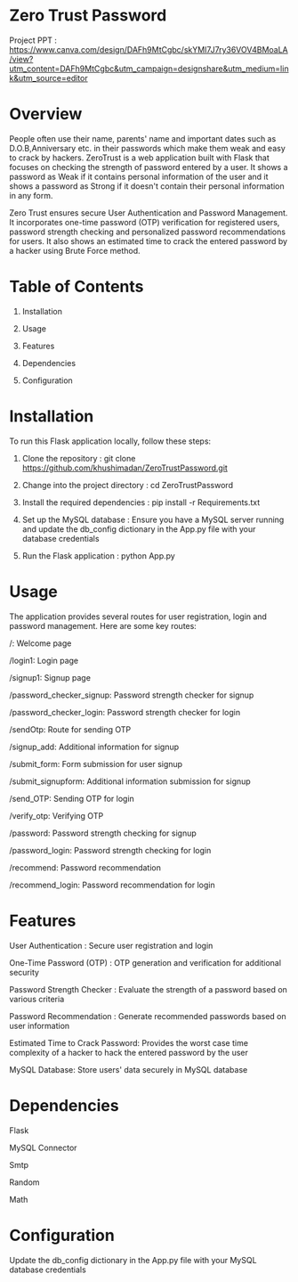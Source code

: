 # Zero Trust Password

Project PPT : https://www.canva.com/design/DAFh9MtCgbc/skYMI7J7ry36VOV4BMoaLA/view?utm_content=DAFh9MtCgbc&utm_campaign=designshare&utm_medium=link&utm_source=editor

# Overview
People often use their name, parents' name and important dates such as D.O.B,Anniversary etc. in their passwords which make them weak and easy to crack by hackers.
ZeroTrust is a web application built with Flask that focuses on checking the strength of password entered by a user. It shows a password as Weak if it contains personal information of the user and it shows a password as Strong if it doesn't contain their personal information in any form. 

Zero Trust ensures secure User Authentication and Password Management. It incorporates one-time password (OTP) verification for registered users, password strength checking and personalized password recommendations for users. It also shows an estimated time to crack the entered password by a hacker using Brute Force method.

# Table of Contents

1. Installation

2. Usage

3. Features

4. Dependencies

5. Configuration


# Installation

To run this Flask application locally, follow these steps:

1. Clone the repository : git clone https://github.com/khushimadan/ZeroTrustPassword.git

2. Change into the project directory : cd ZeroTrustPassword

3. Install the required dependencies : pip install -r Requirements.txt

4. Set up the MySQL database : Ensure you have a MySQL server running and update the db_config dictionary in the App.py file with your database credentials

5. Run the Flask application : python App.py

# Usage

The application provides several routes for user registration, login and password management. Here are some key routes:

/: Welcome page

/login1: Login page

/signup1: Signup page

/password_checker_signup: Password strength checker for signup

/password_checker_login: Password strength checker for login

/sendOtp: Route for sending OTP

/signup_add: Additional information for signup

/submit_form: Form submission for user signup

/submit_signupform: Additional information submission for signup

/send_OTP: Sending OTP for login

/verify_otp: Verifying OTP

/password: Password strength checking for signup

/password_login: Password strength checking for login

/recommend: Password recommendation

/recommend_login: Password recommendation for login

# Features

User Authentication : Secure user registration and login

One-Time Password (OTP) : OTP generation and verification for additional security

Password Strength Checker : Evaluate the strength of a password based on various criteria

Password Recommendation : Generate recommended passwords based on user information

Estimated Time to Crack Password: Provides the worst case time complexity of a hacker to hack the entered password by the user

MySQL Database: Store users' data securely in MySQL database


# Dependencies

Flask

MySQL Connector

Smtp

Random

Math

# Configuration

Update the db_config dictionary in the App.py file with your MySQL database credentials





